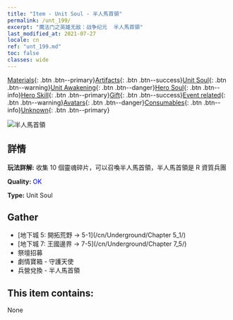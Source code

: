 ```yaml
---
title: "Item - Unit Soul - 半人馬首領"
permalink: /unt_199/
excerpt: "魔法门之英雄无敌：战争纪元  半人馬首領"
last_modified_at: 2021-07-27
locale: cn
ref: "unt_199.md"
toc: false
classes: wide
---
```

 [Materials](/ItemsCN/){: .btn .btn--primary}[Artifacts](/ItemsCN/Artifacts/){: .btn .btn--success}[Unit Soul](/ItemsCN/UnitSoul/){: .btn .btn--warning}[Unit Awakening](/ItemsCN/UnitAwakening/){: .btn .btn--danger}[Hero Soul](/ItemsCN/HeroSoul/){: .btn .btn--info}[Hero Skill](/ItemsCN/HeroSkill/){: .btn .btn--primary}[Gift](/ItemsCN/Gift/){: .btn .btn--success}[Event related](/ItemsCN/Events/){: .btn .btn--warning}[Avatars](/ItemsCN/Avatars/){: .btn .btn--danger}[Consumables](/ItemsCN/Consumables/){: .btn .btn--info}[Unknown](/ItemsCN/Unknown/){: .btn .btn--primary}

 ![半人馬首領](/images/u/ti_banrenma.jpg)

## 詳情
 **玩法詳解:** 收集 10 個靈魂碎片，可以召喚半人馬首領，半人馬首領是 R 資質兵團

 **Quality:** <span style="color: #0000CD">OK</span>

 **Type:** Unit Soul

## Gather

*    [地下城 5: 開拓荒野 -> 5-1](/cn/Underground/Chapter 5_1/) 
*    [地下城 7: 王國邊界 -> 7-5](/cn/Underground/Chapter 7_5/) 
*    祭壇招募 
*    劇情寶箱 - 守護天使 
*    兵營兌換 - 半人馬首領 

## This item contains:

  None

